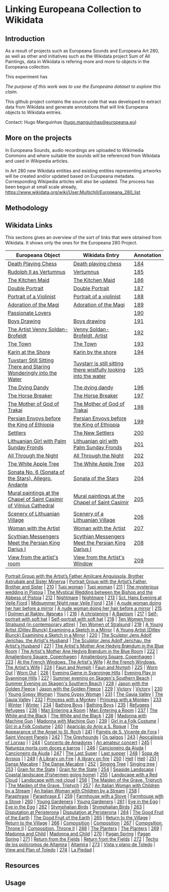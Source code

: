 # Linking Europeana Collection to Wikidata

## Introduction

As a result of projects such as Europeana Sounds and Europeana Art 280, as well
as other and initiatives such as the Wikidata project Sum of All Paintings, data 
in Wikidata is refering more and more to objects in the Europeana collection.

This experiment has 


*The purpose of this work was to use the Europeana dataset to explore this claim.*

This github project contains the source code that was developed to extract
data from Wikidata and generate annotations that will link Europeana objects to
Wikidata entries. 

Contact: Hugo Manguinhas (hugo.manguinhas@europeana.eu)

## More on the projects

In Europeana Sounds, audio recordings are uploaded to Wikimedia Commons and 
where suitable the sounds will be referenced from Wikidata and used in Wikipedia articles.

In Art 280 new Wikidata entities and existing entities representing artworks 
will be created and/or updated based on Europeana metadata. Corresponding 
Wikipedia articles will also be updated. The process has been begun at small 
scale already, https://www.wikidata.org/wiki/User:Multichill/Europeana_280_list

## Methodology



## Wikidata Links

This sections gives an overview of the sort of links that were obtained from
Wikidata. It shows only the ones for the Europeana 280 Project.



| Europeana Object | Wikidata Entry | Annotation | 
| --- | --- | --- |
[Death Playing Chess](http://data.europeana.eu/item/2063602/SWE_280_001) | [Death playing chess](http://www.wikidata.org/entity/Q21257918) | [184](http://test-annotations.europeana.eu/annotation/webanno/184?wskey=apidemo) |
[Rudolph II as Vertumnus](http://data.europeana.eu/item/2063602/SWE_280_002) | [Vertumnus](http://www.wikidata.org/entity/Q16333797) | [185](http://test-annotations.europeana.eu/annotation/webanno/185?wskey=apidemo) |
[The Kitchen Maid](http://data.europeana.eu/item/2063602/SWE_280_003) | [The Kitchen Maid](http://www.wikidata.org/entity/Q18089111) | [186](http://test-annotations.europeana.eu/annotation/webanno/186?wskey=apidemo) |
[Double Portrait](http://data.europeana.eu/item/2063602/SWE_280_004) | [Double Portrait](http://www.wikidata.org/entity/Q21743231) | [187](http://test-annotations.europeana.eu/annotation/webanno/187?wskey=apidemo) |
[Portrait of a Violinist](http://data.europeana.eu/item/2063602/SWE_280_005) | [Portrait of a violinist](http://www.wikidata.org/entity/Q21260816) | [188](http://test-annotations.europeana.eu/annotation/webanno/188?wskey=apidemo) |
[Adoration of the Magi](http://data.europeana.eu/item/2063602/SWE_280_006) | [Adoration of the Magi](http://www.wikidata.org/entity/Q21743263) | [189](http://test-annotations.europeana.eu/annotation/webanno/189?wskey=apidemo) |
[Passionate Lovers](http://data.europeana.eu/item/2063602/SWE_280_007) | [](http://www.wikidata.org/entity/Q21260375) | [190](http://test-annotations.europeana.eu/annotation/webanno/190?wskey=apidemo) |
[Boys Drawing](http://data.europeana.eu/item/2063602/SWE_280_008) | [Boys drawing](http://www.wikidata.org/entity/Q21258327) | [191](http://test-annotations.europeana.eu/annotation/webanno/191?wskey=apidemo) |
[The Artist Venny Soldan-Brofeldt](http://data.europeana.eu/item/2063602/SWE_280_009) | [Venny Soldan-Brofeldt, Artist](http://www.wikidata.org/entity/Q21259109) | [192](http://test-annotations.europeana.eu/annotation/webanno/192?wskey=apidemo) |
[The Town](http://data.europeana.eu/item/2063602/SWE_280_010) | [The Town](http://www.wikidata.org/entity/Q18600103) | [193](http://test-annotations.europeana.eu/annotation/webanno/193?wskey=apidemo) |
[Karin at the Shore](http://data.europeana.eu/item/2063602/SWE_280_011) | [Karin by the shore](http://www.wikidata.org/entity/Q20064873) | [194](http://test-annotations.europeana.eu/annotation/webanno/194?wskey=apidemo) |
[Tuvstarr Still Sitting There and Staring Wonderingly into the Water](http://data.europeana.eu/item/2063602/SWE_280_012) | [Tuvstarr is still sitting there wistfully looking into the water](http://www.wikidata.org/entity/Q19887156) | [195](http://test-annotations.europeana.eu/annotation/webanno/195?wskey=apidemo) |
[The Dying Dandy](http://data.europeana.eu/item/2063602/SWE_280_013) | [The dying dandy](http://www.wikidata.org/entity/Q10468599) | [196](http://test-annotations.europeana.eu/annotation/webanno/196?wskey=apidemo) |
[The Horse Breaker](http://data.europeana.eu/item/2063602/SWE_280_014) | [The Horse Breaker](http://www.wikidata.org/entity/Q21746928) | [197](http://test-annotations.europeana.eu/annotation/webanno/197?wskey=apidemo) |
[The Mother of God of Trakai](http://data.europeana.eu/item/2063603/LIT_280_001) | [The Mother of God of Trakai](http://www.wikidata.org/entity/Q21755439) | [198](http://test-annotations.europeana.eu/annotation/webanno/198?wskey=apidemo) |
[Persian Envoys before the King of Ethiopia](http://data.europeana.eu/item/2063603/LIT_280_002) | [Persian Envoys before the King of Ethiopia](http://www.wikidata.org/entity/Q22121282) | [199](http://test-annotations.europeana.eu/annotation/webanno/199?wskey=apidemo) |
[Settlers](http://data.europeana.eu/item/2063603/LIT_280_003) | [The New Settlers](http://www.wikidata.org/entity/Q21758870) | [200](http://test-annotations.europeana.eu/annotation/webanno/200?wskey=apidemo) |
[Lithuanian Girl with Palm Sunday Fronds](http://data.europeana.eu/item/2063603/LIT_280_004) | [Lithuanian girl with Palm Sunday Fronds](http://www.wikidata.org/entity/Q21771319) | [201](http://test-annotations.europeana.eu/annotation/webanno/201?wskey=apidemo) |
[All Through the Night](http://data.europeana.eu/item/2063603/LIT_280_005) | [All Through the Night](http://www.wikidata.org/entity/Q21771321) | [202](http://test-annotations.europeana.eu/annotation/webanno/202?wskey=apidemo) |
[The White Apple Tree](http://data.europeana.eu/item/2063603/LIT_280_006) | [The White Apple Tree](http://www.wikidata.org/entity/Q21771325) | [203](http://test-annotations.europeana.eu/annotation/webanno/203?wskey=apidemo) |
[Sonata No. 6 (Sonata of the Stars). Allegro. Andante](http://data.europeana.eu/item/2063603/LIT_280_007) | [Sonata of the Stars](http://www.wikidata.org/entity/Q21771385) | [204](http://test-annotations.europeana.eu/annotation/webanno/204?wskey=apidemo) |
[Mural paintings at the Chapel of Saint Casimir of Vilnius Cathedral](http://data.europeana.eu/item/2063603/LIT_280_008) | [Mural paintings at the Chapel of Saint Casimir](http://www.wikidata.org/entity/Q22121207) | [205](http://test-annotations.europeana.eu/annotation/webanno/205?wskey=apidemo) |
[Scenery of Lithuanian Village](http://data.europeana.eu/item/2063603/LIT_280_009) | [Scenery of a Lithuanian Village](http://www.wikidata.org/entity/Q21771817) | [206](http://test-annotations.europeana.eu/annotation/webanno/206?wskey=apidemo) |
[Woman with the Artist](http://data.europeana.eu/item/2063603/LIT_280_010) | [Woman with the Artist](http://www.wikidata.org/entity/Q21771910) | [207](http://test-annotations.europeana.eu/annotation/webanno/207?wskey=apidemo) |
[Scythian Messengers Meet the Persian King Darius I](http://data.europeana.eu/item/2063603/LIT_280_011) | [Scythian Messengers Meet the Persian King Darius I](http://www.wikidata.org/entity/Q22121520) | [208](http://test-annotations.europeana.eu/annotation/webanno/208?wskey=apidemo) |
[View from the artist's room](http://data.europeana.eu/item/2063604/DEN_280_001) | [View from the Artist's Window](http://www.wikidata.org/entity/Q18359104) | [209](http://test-annotations.europeana.eu/annotation/webanno/209?wskey=apidemo) |
[
Portrait Group with the Artist’s Father Amilcare Anguissola, Brother Astrubale and Sister Minerva](http://data.europeana.eu/item/2063604/DEN_280_002) | [Portrait Group with the Artist’s Father, Brother and Sister](http://www.wikidata.org/entity/Q21204021) | [210](http://test-annotations.europeana.eu/annotation/webanno/210?wskey=apidemo) |
[Tupi woman](http://data.europeana.eu/item/2063604/DEN_280_003) | [Tupi woman](http://www.wikidata.org/entity/Q21748988) | [211](http://test-annotations.europeana.eu/annotation/webanno/211?wskey=apidemo) |
[The mysterious wedding in Pistoia](http://data.europeana.eu/item/2063604/DEN_280_004) | [The Mystical Wedding between the Bishop and the Abbess of Pistoia](http://www.wikidata.org/entity/Q21747000) | [212](http://test-annotations.europeana.eu/annotation/webanno/212?wskey=apidemo) |
[Nightmare](http://data.europeana.eu/item/2063604/DEN_280_005) | [Nightmare](http://www.wikidata.org/entity/Q21747078) | [213](http://test-annotations.europeana.eu/annotation/webanno/213?wskey=apidemo) |
[Sct. Hans Evening at Vejle Fiord](http://data.europeana.eu/item/2063604/DEN_280_006) | [Midsummer Night near Vejle Fjord](http://www.wikidata.org/entity/Q21747106) | [214](http://test-annotations.europeana.eu/annotation/webanno/214?wskey=apidemo) |
[A nude woman doing her hair before a mirror](http://data.europeana.eu/item/2063604/DEN_280_007) | [A nude woman doing her hair before a mirror](http://www.wikidata.org/entity/Q6644913) | [215](http://test-annotations.europeana.eu/annotation/webanno/215?wskey=apidemo) |
[Dolmen at Raklev, Røsnæs](http://data.europeana.eu/item/2063604/DEN_280_008) | [](http://www.wikidata.org/entity/Q21747156) | [216](http://test-annotations.europeana.eu/annotation/webanno/216?wskey=apidemo) |
[A christening](http://data.europeana.eu/item/2063604/DEN_280_009) | [A Baptism](http://www.wikidata.org/entity/Q21747201) | [217](http://test-annotations.europeana.eu/annotation/webanno/217?wskey=apidemo) |
[Self-portrait with soft hat](http://data.europeana.eu/item/2063604/DEN_280_010) | [Self-portrait with soft hat](http://www.wikidata.org/entity/Q21747212) | [218](http://test-annotations.europeana.eu/annotation/webanno/218?wskey=apidemo) |
[Ten Women from Stralsund (in contemporary attire)](http://data.europeana.eu/item/2063604/DEN_280_011) | [Ten Women of Stralsund](http://www.wikidata.org/entity/Q21204267) | [219](http://test-annotations.europeana.eu/annotation/webanno/219?wskey=apidemo) |
[A Young Artist (Ditlev Blunck) Examining a Sketch in a Mirror](http://data.europeana.eu/item/2063604/DEN_280_012) | [A Young Artist (Ditlev Blunck) Examining a Sketch in a Mirror](http://www.wikidata.org/entity/Q20278308) | [220](http://test-annotations.europeana.eu/annotation/webanno/220?wskey=apidemo) |
[The Sculptor Jens Adolf Jerichau, the Artist's Husband](http://data.europeana.eu/item/2063604/DEN_280_013) | [The Sculptor Jens Adolf Jerichau, the Artist's Husband](http://www.wikidata.org/entity/Q20440955) | [221](http://test-annotations.europeana.eu/annotation/webanno/221?wskey=apidemo) |
[The Artist's Mother Ane Hedvig Brøndum in the Blue Room](http://data.europeana.eu/item/2063604/DEN_280_014) | [The Artist's Mother Ane Hedvig Brøndum in the Blue Room](http://www.wikidata.org/entity/Q20438955) | [222](http://test-annotations.europeana.eu/annotation/webanno/222?wskey=apidemo) |
[Amalienborg Square, Copenhagen](http://data.europeana.eu/item/2063604/DEN_280_015) | [Amalienborg Square, Copenhagen](http://www.wikidata.org/entity/Q20354158) | [223](http://test-annotations.europeana.eu/annotation/webanno/223?wskey=apidemo) |
[At the French Windows. The Artist's Wife](http://data.europeana.eu/item/2063604/DEN_280_016) | [At the French Windows. The Artist's Wife](http://www.wikidata.org/entity/Q20537703) | [224](http://test-annotations.europeana.eu/annotation/webanno/224?wskey=apidemo) |
[Faun and Nymph](http://data.europeana.eu/item/2063604/DEN_280_017) | [Faun and Nymph](http://www.wikidata.org/entity/Q20540698) | [225](http://test-annotations.europeana.eu/annotation/webanno/225?wskey=apidemo) |
[Worn Out](http://data.europeana.eu/item/2063604/DEN_280_018) | [Worn Out](http://www.wikidata.org/entity/Q21096635) | [226](http://test-annotations.europeana.eu/annotation/webanno/226?wskey=apidemo) |
[Evening Game in Svanninge Hills](http://data.europeana.eu/item/2063604/DEN_280_019) | [Evening Play in Svanninge Hills](http://www.wikidata.org/entity/Q21748949) | [227](http://test-annotations.europeana.eu/annotation/webanno/227?wskey=apidemo) |
[Summer evening on Skagen's Southern Beach](http://data.europeana.eu/item/2063604/DEN_280_020) | [Summer Evening on Skagen's Southern Beach](http://www.wikidata.org/entity/Q18085208) | [228](http://test-annotations.europeana.eu/annotation/webanno/228?wskey=apidemo) |
[Jason with the Golden Fleece](http://data.europeana.eu/item/2063604/DEN_280_021) | [Jason with the Golden Fleece](http://www.wikidata.org/entity/Q4563532) | [229](http://test-annotations.europeana.eu/annotation/webanno/229?wskey=apidemo) |
[Victory](http://data.europeana.eu/item/2063604/DEN_280_022) | [Victory](http://www.wikidata.org/entity/Q22928187) | [230](http://test-annotations.europeana.eu/annotation/webanno/230?wskey=apidemo) |
[Young Gypsy Woman](http://data.europeana.eu/item/2063605/LAT_280_001) | [Young Gypsy Woman](http://www.wikidata.org/entity/Q21162216) | [231](http://test-annotations.europeana.eu/annotation/webanno/231?wskey=apidemo) |
[The Gauja Valley](http://data.europeana.eu/item/2063605/LAT_280_002) | [The Gauja Valley](http://www.wikidata.org/entity/Q22055510) | [232](http://test-annotations.europeana.eu/annotation/webanno/232?wskey=apidemo) |
[Princess with a Monkey](http://data.europeana.eu/item/2063605/LAT_280_003) | [Princess with a Monkey](http://www.wikidata.org/entity/Q22043968) | [233](http://test-annotations.europeana.eu/annotation/webanno/233?wskey=apidemo) |
[Winter](http://data.europeana.eu/item/2063605/LAT_280_004) | [Winter](http://www.wikidata.org/entity/Q22056352) | [234](http://test-annotations.europeana.eu/annotation/webanno/234?wskey=apidemo) |
[Bathing Boys](http://data.europeana.eu/item/2063605/LAT_280_005) | [Bathing Boys](http://www.wikidata.org/entity/Q22056331) | [235](http://test-annotations.europeana.eu/annotation/webanno/235?wskey=apidemo) |
[Refugees](http://data.europeana.eu/item/2063605/LAT_280_006) | [Refugees](http://www.wikidata.org/entity/Q22056364) | [236](http://test-annotations.europeana.eu/annotation/webanno/236?wskey=apidemo) |
[Man Entering a Room](http://data.europeana.eu/item/2063605/LAT_280_007) | [Man Entering a Room](http://www.wikidata.org/entity/Q22043770) | [237](http://test-annotations.europeana.eu/annotation/webanno/237?wskey=apidemo) |
[The White and the Black](http://data.europeana.eu/item/2063605/LAT_280_008) | [The White and the Black](http://www.wikidata.org/entity/Q22045458) | [238](http://test-annotations.europeana.eu/annotation/webanno/238?wskey=apidemo) |
[Madonna with Machine Gun](http://data.europeana.eu/item/2063605/LAT_280_009) | [Madonna with Machine Gun](http://www.wikidata.org/entity/Q22041005) | [239](http://test-annotations.europeana.eu/annotation/webanno/239?wskey=apidemo) |
[Girl in a Folk Costume](http://data.europeana.eu/item/2063605/LAT_280_010) | [Girl in a Folk Costume](http://www.wikidata.org/entity/Q22055751) | [240](http://test-annotations.europeana.eu/annotation/webanno/240?wskey=apidemo) |
[Aparição do Anjo a S. Roque](http://data.europeana.eu/item/2063606/POR_280_001) | [The Appearance of the Angel to St. Roch](http://www.wikidata.org/entity/Q21227244) | [241](http://test-annotations.europeana.eu/annotation/webanno/241?wskey=apidemo) |
[Painéis de S. Vicente de Fora](http://data.europeana.eu/item/2063606/POR_280_002) | [Saint Vincent Panels](http://www.wikidata.org/entity/Q3774964) | [242](http://test-annotations.europeana.eu/annotation/webanno/242?wskey=apidemo) |
[The Greyhounds](http://data.europeana.eu/item/2063606/POR_280_003) | [Os galgos](http://www.wikidata.org/entity/Q22231643) | [243](http://test-annotations.europeana.eu/annotation/webanno/243?wskey=apidemo) |
[Apocalipsis of Lorvao](http://data.europeana.eu/item/2063606/POR_280_004) | [](http://www.wikidata.org/entity/Q16492936) | [244](http://test-annotations.europeana.eu/annotation/webanno/244?wskey=apidemo) |
[Concerto de Amadores](http://data.europeana.eu/item/2063606/POR_280_005) | [An amateur concert](http://www.wikidata.org/entity/Q10387302) | [245](http://test-annotations.europeana.eu/annotation/webanno/245?wskey=apidemo) |
[Natureza morta com doces e barros](http://data.europeana.eu/item/2063606/POR_280_006) | [](http://www.wikidata.org/entity/Q10335781) | [246](http://test-annotations.europeana.eu/annotation/webanno/246?wskey=apidemo) |
[Cancioneiro da Ajuda](http://data.europeana.eu/item/2063606/POR_280_007) | [Cancioneiro da Ajuda](http://www.wikidata.org/entity/Q2535912) | [247](http://test-annotations.europeana.eu/annotation/webanno/247?wskey=apidemo) |
[The Last Super](http://data.europeana.eu/item/2063606/POR_280_008) | [Last supper](http://www.wikidata.org/entity/Q21226401) | [248](http://test-annotations.europeana.eu/annotation/webanno/248?wskey=apidemo) |
[Sopa de Arroios](http://data.europeana.eu/item/2063606/POR_280_009) | [](http://www.wikidata.org/entity/Q22233706) | [249](http://test-annotations.europeana.eu/annotation/webanno/249?wskey=apidemo) |
[A Library on Fire](http://data.europeana.eu/item/2063606/POR_280_010) | [A library on fire](http://www.wikidata.org/entity/Q22234726) | [250](http://test-annotations.europeana.eu/annotation/webanno/250?wskey=apidemo) |
[Hell](http://data.europeana.eu/item/2063607/EST_280_001) | [Hell](http://www.wikidata.org/entity/Q21257263) | [251](http://test-annotations.europeana.eu/annotation/webanno/251?wskey=apidemo) |
[Danse Macabre](http://data.europeana.eu/item/2063607/EST_280_002) | [The Danse Macabre](http://www.wikidata.org/entity/Q21806426) | [252](http://test-annotations.europeana.eu/annotation/webanno/252?wskey=apidemo) |
[Singing Tree](http://data.europeana.eu/item/2063607/EST_280_003) | [Singing tree](http://www.wikidata.org/entity/Q21294968) | [253](http://test-annotations.europeana.eu/annotation/webanno/253?wskey=apidemo) |
[Grain for the State](http://data.europeana.eu/item/2063607/EST_280_004) | [Grain for the State](http://www.wikidata.org/entity/Q21152970) | [254](http://test-annotations.europeana.eu/annotation/webanno/254?wskey=apidemo) |
[Seaside Landscape](http://data.europeana.eu/item/2063607/EST_280_005) | [Coastal landscape (Fishermen going home)](http://www.wikidata.org/entity/Q21152784) | [255](http://test-annotations.europeana.eu/annotation/webanno/255?wskey=apidemo) |
[Landscape with a Red Cloud](http://data.europeana.eu/item/2063607/EST_280_006) | [Landscape with red cloud](http://www.wikidata.org/entity/Q21152819) | [256](http://test-annotations.europeana.eu/annotation/webanno/256?wskey=apidemo) |
[The Maiden of the Grave. Triptych](http://data.europeana.eu/item/2063607/EST_280_007) | [The Maiden of the Grave. Triptych](http://www.wikidata.org/entity/Q21750239) | [257](http://test-annotations.europeana.eu/annotation/webanno/257?wskey=apidemo) |
[An Italian Woman with Children by a Stream](http://data.europeana.eu/item/2063607/EST_280_008) | [An Italian Woman with Children by a Stream](http://www.wikidata.org/entity/Q21152345) | [258](http://test-annotations.europeana.eu/annotation/webanno/258?wskey=apidemo) |
[Paraphrase](http://data.europeana.eu/item/2063607/EST_280_009) | [Paraphrase E](http://www.wikidata.org/entity/Q21152853) | [259](http://test-annotations.europeana.eu/annotation/webanno/259?wskey=apidemo) |
[Farmhouse with a Stove](http://data.europeana.eu/item/2063607/EST_280_010) | [Farmhouse with a Stove](http://www.wikidata.org/entity/Q21257452) | [260](http://test-annotations.europeana.eu/annotation/webanno/260?wskey=apidemo) |
[Young Gardeners](http://data.europeana.eu/item/2063607/EST_280_011) | [Young Gardeners](http://www.wikidata.org/entity/Q21750214) | [261](http://test-annotations.europeana.eu/annotation/webanno/261?wskey=apidemo) |
[Eye in the Egg](http://data.europeana.eu/item/2063607/EST_280_012) | [Eye in the Egg](http://www.wikidata.org/entity/Q21750230) | [262](http://test-annotations.europeana.eu/annotation/webanno/262?wskey=apidemo) |
[Stymphalian Birds](http://data.europeana.eu/item/2063608/CYP_280_001) | [Stymphalian Birds](http://www.wikidata.org/entity/Q22661775) | [263](http://test-annotations.europeana.eu/annotation/webanno/263?wskey=apidemo) |
[Disputation at Peristerona](http://data.europeana.eu/item/2063608/CYP_280_002) | [Disputation at Peristerona](http://www.wikidata.org/entity/Q22661785) | [264](http://test-annotations.europeana.eu/annotation/webanno/264?wskey=apidemo) |
[The Good Fruit of the Earth](http://data.europeana.eu/item/2063608/CYP_280_003) | [The Good Fruit of the Earth](http://www.wikidata.org/entity/Q22661793) | [265](http://test-annotations.europeana.eu/annotation/webanno/265?wskey=apidemo) |
[Return to the Village](http://data.europeana.eu/item/2063608/CYP_280_004) | [Return to the Village](http://www.wikidata.org/entity/Q22661796) | [266](http://test-annotations.europeana.eu/annotation/webanno/266?wskey=apidemo) |
[Composition](http://data.europeana.eu/item/2063608/CYP_280_005) | [Composition](http://www.wikidata.org/entity/Q22661800) | [267](http://test-annotations.europeana.eu/annotation/webanno/267?wskey=apidemo) |
[Composition, Throne II](http://data.europeana.eu/item/2063608/CYP_280_006) | [Composition, Throne II](http://www.wikidata.org/entity/Q22661805) | [268](http://test-annotations.europeana.eu/annotation/webanno/268?wskey=apidemo) |
[The Planters](http://data.europeana.eu/item/2063608/CYP_280_007) | [The Planters](http://www.wikidata.org/entity/Q22661815) | [269](http://test-annotations.europeana.eu/annotation/webanno/269?wskey=apidemo) |
[Madonna and Child](http://data.europeana.eu/item/2063608/CYP_280_008) | [Madonna and Child](http://www.wikidata.org/entity/Q22661822) | [270](http://test-annotations.europeana.eu/annotation/webanno/270?wskey=apidemo) |
[Pagan Spring](http://data.europeana.eu/item/2063608/CYP_280_009) | [Pagan Spring](http://www.wikidata.org/entity/Q22661824) | [271](http://test-annotations.europeana.eu/annotation/webanno/271?wskey=apidemo) |
[Return from the Fields](http://data.europeana.eu/item/2063608/CYP_280_010) | [Return from the Fields](http://www.wikidata.org/entity/Q22661827) | [272](http://test-annotations.europeana.eu/annotation/webanno/272?wskey=apidemo) |
[Techo de los policromos de Altamira](http://data.europeana.eu/item/2063609/ES_280_001) | [Altamira](http://www.wikidata.org/entity/Q133575) | [273](http://test-annotations.europeana.eu/annotation/webanno/273?wskey=apidemo) |
[Vista y plano de Toledo](http://data.europeana.eu/item/2063609/ES_280_002) | [View and Plan of Toledo](http://www.wikidata.org/entity/Q6163991) | [274](http://test-annotations.europeana.eu/annotation/webanno/274?wskey=apidemo) |
[La Piedad](http://data.europeana.eu/item/2063609/ES_280_003) | 

## Resources



## Usage

